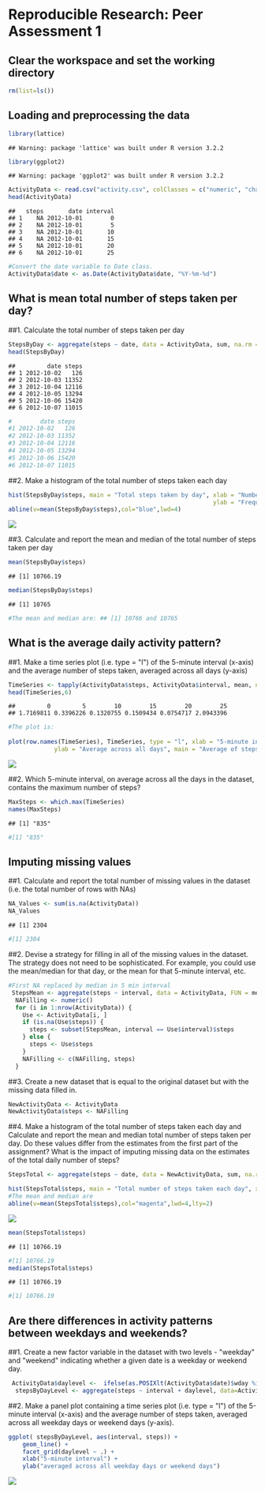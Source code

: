 # Reproducible Research: Peer Assessment 1
## Clear the workspace and set the working directory

```r
rm(list=ls())
```

## Loading and preprocessing the data


```r
library(lattice)
```

```
## Warning: package 'lattice' was built under R version 3.2.2
```

```r
library(ggplot2)
```

```
## Warning: package 'ggplot2' was built under R version 3.2.2
```

```r
ActivityData <- read.csv("activity.csv", colClasses = c("numeric", "character", "numeric"))
head(ActivityData)
```

```
##   steps       date interval
## 1    NA 2012-10-01        0
## 2    NA 2012-10-01        5
## 3    NA 2012-10-01       10
## 4    NA 2012-10-01       15
## 5    NA 2012-10-01       20
## 6    NA 2012-10-01       25
```

```r
#Convert the date variable to Date class.
ActivityData$date <- as.Date(ActivityData$date, "%Y-%m-%d")
```

## What is mean total number of steps taken per day?

##1. Calculate the total number of steps taken per day

```r
StepsByDay <- aggregate(steps ~ date, data = ActivityData, sum, na.rm = TRUE)
head(StepsByDay)
```

```
##         date steps
## 1 2012-10-02   126
## 2 2012-10-03 11352
## 3 2012-10-04 12116
## 4 2012-10-05 13294
## 5 2012-10-06 15420
## 6 2012-10-07 11015
```

```r
#        date steps
#1 2012-10-02   126
#2 2012-10-03 11352
#3 2012-10-04 12116
#4 2012-10-05 13294
#5 2012-10-06 15420
#6 2012-10-07 11015
```

##2. Make a histogram of the total number of steps taken each day

```r
hist(StepsByDay$steps, main = "Total steps taken by day", xlab = "Number of Steps per Day", 
                                                          ylab = "Frequency of the days")
abline(v=mean(StepsByDay$steps),col="blue",lwd=4)
```

![](PA1_template_files/figure-html/unnamed-chunk-4-1.png) 


##3. Calculate and report the mean and median of the total number of steps taken per day

```r
mean(StepsByDay$steps)
```

```
## [1] 10766.19
```

```r
median(StepsByDay$steps)
```

```
## [1] 10765
```

```r
#The mean and median are: ## [1] 10766 and 10765
```

## What is the average daily activity pattern?

##1. Make a time series plot (i.e. type = "l") of the 5-minute interval (x-axis) and the average number of steps taken, averaged across all days (y-axis)

```r
TimeSeries <- tapply(ActivityData$steps, ActivityData$interval, mean, na.rm = TRUE)
head(TimeSeries,6)
```

```
##         0         5        10        15        20        25 
## 1.7169811 0.3396226 0.1320755 0.1509434 0.0754717 2.0943396
```

```r
#The plot is:
  
plot(row.names(TimeSeries), TimeSeries, type = "l", xlab = "5-minute interval", 
             ylab = "Average across all days", main = "Average of steps taken",col="blue")
```

![](PA1_template_files/figure-html/unnamed-chunk-6-1.png) 

##2. Which 5-minute interval, on average across all the days in the dataset, contains the maximum number of steps?

```r
MaxSteps <- which.max(TimeSeries)
names(MaxSteps)
```

```
## [1] "835"
```

```r
#[1] "835"
```

## Imputing missing values

##1. Calculate and report the total number of missing values in the dataset (i.e. the total number of rows with NAs)

```r
NA_Values <- sum(is.na(ActivityData))
NA_Values
```

```
## [1] 2304
```

```r
#[1] 2304 
```

##2. Devise a strategy for filling in all of the missing values in the dataset. The strategy does not need to be sophisticated. For example, you could use the mean/median for that day, or the mean for that 5-minute interval, etc.

```r
#First NA replaced by median in 5 min interval
 StepsMean <- aggregate(steps ~ interval, data = ActivityData, FUN = mean)
  NAFilling <- numeric()
  for (i in 1:nrow(ActivityData)) {
    Use <- ActivityData[i, ]
    if (is.na(Use$steps)) {
      steps <- subset(StepsMean, interval == Use$interval)$steps
    } else {
      steps <- Use$steps
    }
    NAFilling <- c(NAFilling, steps)
  }
```

##3. Create a new dataset that is equal to the original dataset but with the missing data filled in.

```r
NewActivityData <- ActivityData
NewActivityData$steps <- NAFilling
```

##4. Make a histogram of the total number of steps taken each day and Calculate and report the mean and median total number of steps taken per day. Do these values differ from the estimates from the first part of the assignment? What is the impact of imputing missing data on the estimates of the total daily number of steps?

```r
StepsTotal <- aggregate(steps ~ date, data = NewActivityData, sum, na.rm = TRUE)

hist(StepsTotal$steps, main = "Total number of steps taken each day", xlab = "day")
#The mean and median are
abline(v=mean(StepsTotal$steps),col="magenta",lwd=4,lty=2)
```

![](PA1_template_files/figure-html/unnamed-chunk-11-1.png) 

```r
mean(StepsTotal$steps)
```

```
## [1] 10766.19
```

```r
#[1] 10766.19
median(StepsTotal$steps)
```

```
## [1] 10766.19
```

```r
#[1] 10766.19
```

## Are there differences in activity patterns between weekdays and weekends?

##1. Create a new factor variable in the dataset with two levels - "weekday" and "weekend" indicating whether a given date is a weekday or weekend day.

```r
 ActivityData$daylevel <-  ifelse(as.POSIXlt(ActivityData$date)$wday %in% c(0,6), 'weekend', 'weekday')
  stepsByDayLevel <- aggregate(steps ~ interval + daylevel, data=ActivityData, mean)
```


##2. Make a panel plot containing a time series plot (i.e. type = "l") of the 5-minute interval (x-axis) and the average number of steps taken, averaged across all weekday days or weekend days (y-axis). 


```r
ggplot( stepsByDayLevel, aes(interval, steps)) + 
    geom_line() + 
    facet_grid(daylevel ~ .) +
    xlab("5-minute interval") + 
    ylab("averaged across all weekday days or weekend days")
```

![](PA1_template_files/figure-html/unnamed-chunk-13-1.png) 

